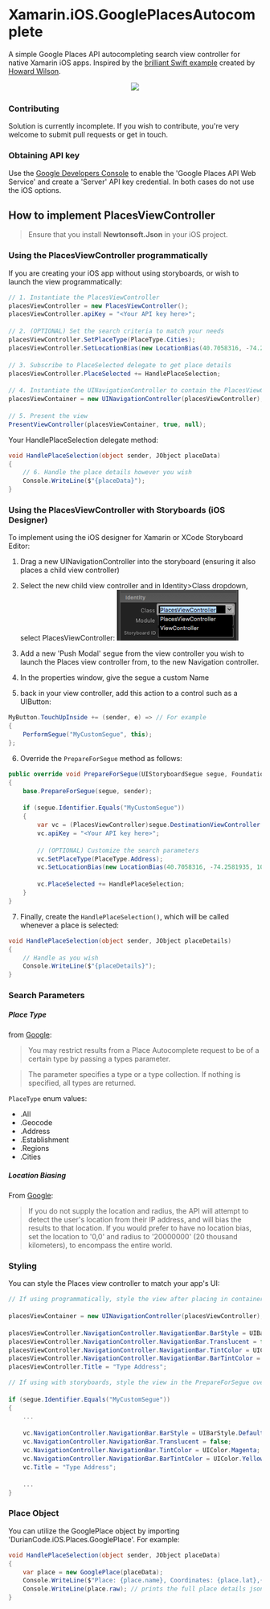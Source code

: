 # Xamarin.iOS.GooglePlacesAutocomplete

A simple Google Places API autocompleting search view controller for native Xamarin iOS apps. Inspired by the [brilliant Swift example](https://github.com/watsonbox/ios_google_places_autocomplete) created by [Howard Wilson](http://watsonbox.github.com/).

 <center><img src="https://1.bp.blogspot.com/-boNRr4Kj-Jw/V8luLjb11-I/AAAAAAAAEvI/Bc9xI4JUkl0FzJMciMLPOKQGKVfhUAS4wCLcB/s320/GPA_example.png"/></center>


### Contributing
Solution is currently incomplete. If you wish to contribute, you're very welcome to submit pull requests or get in touch.


### Obtaining API key
Use the [Google Developers Console](https://console.developers.google.com/) to enable the 'Google Places API Web Service' and create a 'Server' API key credential. In both cases do not use the iOS options.



## How to implement PlacesViewController


> Ensure that you install **Newtonsoft.Json** in your iOS project. 


### Using the PlacesViewController programmatically

If you are creating your iOS app without using storyboards, or wish to launch the view programmatically:

```csharp
// 1. Instantiate the PlacesViewController
placesViewController = new PlacesViewController();
placesViewController.apiKey = "<Your API key here>";

// 2. (OPTIONAL) Set the search criteria to match your needs
placesViewController.SetPlaceType(PlaceType.Cities);
placesViewController.SetLocationBias(new LocationBias(40.7058316, -74.2581935, 1000000));

// 3. Subscribe to PlaceSelected delegate to get place details
placesViewController.PlaceSelected += HandlePlaceSelection;

// 4. Instantiate the UINavigationController to contain the PlacesViewController
placesViewContainer = new UINavigationController(placesViewController);

// 5. Present the view
PresentViewController(placesViewContainer, true, null);
```
Your HandlePlaceSelection delegate method:

```csharp
void HandlePlaceSelection(object sender, JObject placeData)
{ 
    // 6. Handle the place details however you wish
    Console.WriteLine($"{placeData}");
}
```



### Using the PlacesViewController with Storyboards (iOS Designer)

To implement using the iOS designer for Xamarin or XCode Storyboard Editor:

1. Drag a new UINavigationController into the storyboard (ensuring it also places a child view controller)

2. Select the new child view controller and in Identity>Class dropdown, select PlacesViewController:
![classes dropdown](HowTo/STORYBOARD_class_identity.png)

3. Add a new 'Push Modal' segue from the view controller you wish to launch the Places view controller from, to the new Navigation controller.

4. In the properties window, give the segue a custom Name

5. back in your view controller, add this action to a control such as a UIButton:
```csharp
MyButton.TouchUpInside += (sender, e) => // For example
{ 
    PerformSegue("MyCustomSegue", this);
};
```
6. Override the `PrepareForSegue` method as follows:
```csharp
public override void PrepareForSegue(UIStoryboardSegue segue, Foundation.NSObject sender)
{
    base.PrepareForSegue(segue, sender);

    if (segue.Identifier.Equals("MyCustomSegue"))
    { 
        var vc = (PlacesViewController)segue.DestinationViewController.ChildViewControllers[0];
        vc.apiKey = "<Your API key here>";

        // (OPTIONAL) Customize the search parameters
        vc.SetPlaceType(PlaceType.Address);
        vc.SetLocationBias(new LocationBias(40.7058316, -74.2581935, 1000000));

        vc.PlaceSelected += HandlePlaceSelection;
    }
}
```

7. Finally, create the `HandlePlaceSelection()`, which will be called whenever a place is selected:
```csharp
void HandlePlaceSelection(object sender, JObject placeDetails)
{
    // Handle as you wish
    Console.WriteLine($"{placeDetails}");
}
```


### Search Parameters

##### Place Type

from [Google](https://developers.google.com/places/web-service/autocomplete#place_types):
>You may restrict results from a Place Autocomplete request to be of a certain type by passing a types parameter. 

>The parameter specifies a type or a type collection. If nothing is specified, all types are returned.

`PlaceType` enum values: 
* .All 
* .Geocode 
* .Address 
* .Establishment 
* .Regions 
* .Cities

##### Location Biasing

From [Google](https://developers.google.com/places/web-service/autocomplete#location_biasing):
>If you do not supply the location and radius, the API will attempt to detect the user's location from their IP address, and will bias the results to that location. If you would prefer to have no location bias, set the location to '0,0' and radius to '20000000' (20 thousand kilometers), to encompass the entire world.

### Styling

You can style the Places view controller to match your app's UI:
```csharp
// If using programmatically, style the view after placing in container UINavigationController:

placesViewContainer = new UINavigationController(placesViewController);

placesViewController.NavigationController.NavigationBar.BarStyle = UIBarStyle.Default;
placesViewController.NavigationController.NavigationBar.Translucent = false;
placesViewController.NavigationController.NavigationBar.TintColor = UIColor.Magenta;
placesViewController.NavigationController.NavigationBar.BarTintColor = UIColor.Yellow;
placesViewController.Title = "Type Address";
```
```csharp
// If using with storyboards, style the view in the PrepareForSegue override:

if (segue.Identifier.Equals("MyCustomSegue"))
{
    ...

    vc.NavigationController.NavigationBar.BarStyle = UIBarStyle.Default;
    vc.NavigationController.NavigationBar.Translucent = false;
    vc.NavigationController.NavigationBar.TintColor = UIColor.Magenta;
    vc.NavigationController.NavigationBar.BarTintColor = UIColor.Yellow;
    vc.Title = "Type Address";
    
    ...
}
```


### Place Object

You can utilize the GooglePlace object by importing 'DurianCode.iOS.Places.GooglePlace'. For example:

```csharp
void HandlePlaceSelection(object sender, JObject placeData)
{ 
    var place = new GooglePlace(placeData);
    Console.WriteLine($"Place: {place.name}, Coordinates: {place.lat},{place.lon}");
    Console.WriteLine(place.raw); // prints the full place details json result
}
```